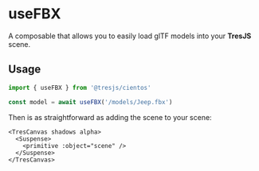 # useFBX

<DocsDemo>
  <FBXModelDemo />
</DocsDemo>

A composable that allows you to easily load glTF models into your **TresJS** scene.

## Usage

```ts
import { useFBX } from '@tresjs/cientos'

const model = await useFBX('/models/Jeep.fbx')
```

Then is as straightforward as adding the scene to your scene:

```html{3}
<TresCanvas shadows alpha>
  <Suspense>
    <primitive :object="scene" />
  </Suspense>
</TresCanvas>
```
